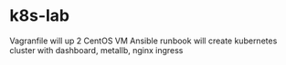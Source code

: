 # k8s-lab
Vagranfile will up 2 CentOS VM
Ansible runbook will create kubernetes cluster with dashboard, metallb, nginx ingress
